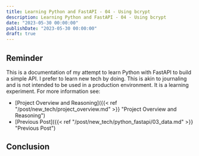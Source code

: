 ```yaml
---
title: Learning Python and FastAPI - 04 - Using bcrypt
description: Learning Python and FastAPI - 04 - Using bcrypt
date: "2023-05-30 00:00:00"
publishDate: "2023-05-30 00:00:00"
draft: true
---
```


## Reminder

This is a documentation of my attempt to learn Python with FastAPI to build a simple API. I prefer to learn new tech by doing. This is akin to journaling and is not intended to be used in a production environment. It is a learning experiment. For more information see:

- [Project Overview and Reasoning]({{< ref "/post/new_tech/project_overview.md" >}} "Project Overview and Reasoning")
- [Previous Post]({{< ref "/post/new_tech/python_fastapi/03_data.md" >}} "Previous Post")

## Conclusion
